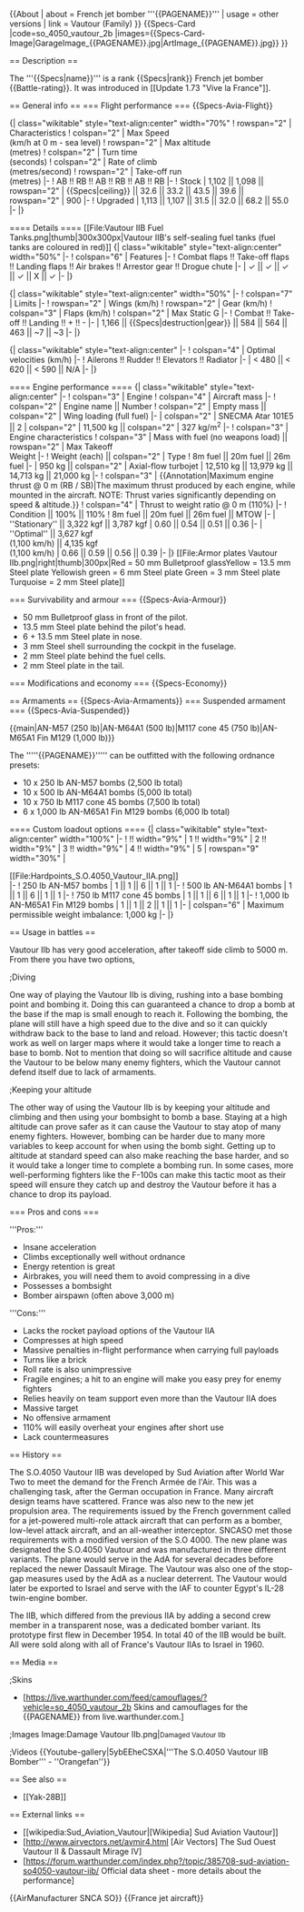 {{About
| about = French jet bomber '''{{PAGENAME}}'''
| usage = other versions
| link = Vautour (Family)
}}
{{Specs-Card
|code=so_4050_vautour_2b
|images={{Specs-Card-Image|GarageImage_{{PAGENAME}}.jpg|ArtImage_{{PAGENAME}}.jpg}}
}}

== Description ==
<!-- ''In the description, the first part should be about the history of and the creation and combat usage of the aircraft, as well as its key features. In the second part, tell the reader about the aircraft in the game. Insert a screenshot of the vehicle, so that if the novice player does not remember the vehicle by name, he will immediately understand what kind of vehicle the article is talking about.'' -->
The '''{{Specs|name}}''' is a rank {{Specs|rank}} French jet bomber {{Battle-rating}}. It was introduced in [[Update 1.73 "Vive la France"]].

== General info ==
=== Flight performance ===
{{Specs-Avia-Flight}}
<!-- ''Describe how the aircraft behaves in the air. Speed, manoeuvrability, acceleration and allowable loads - these are the most important characteristics of the vehicle.'' -->

{| class="wikitable" style="text-align:center" width="70%"
! rowspan="2" | Characteristics
! colspan="2" | Max Speed<br>(km/h at 0 m - sea level)
! rowspan="2" | Max altitude<br>(metres)
! colspan="2" | Turn time<br>(seconds)
! colspan="2" | Rate of climb<br>(metres/second)
! rowspan="2" | Take-off run<br>(metres)
|-
! AB !! RB !! AB !! RB !! AB !! RB
|-
! Stock
| 1,102 || 1,098 || rowspan="2" | {{Specs|ceiling}} || 32.6 || 33.2 || 43.5 || 39.6 || rowspan="2" | 900
|-
! Upgraded
| 1,113 || 1,107 || 31.5 || 32.0 || 68.2 || 55.0
|-
|}

==== Details ====
[[File:Vautour IIB Fuel Tanks.png|thumb|300x300px|Vautour IIB's self-sealing fuel tanks (fuel tanks are coloured in red)]]
{| class="wikitable" style="text-align:center" width="50%"
|-
! colspan="6" | Features
|-
! Combat flaps !! Take-off flaps !! Landing flaps !! Air brakes !! Arrestor gear !! Drogue chute
|-
| ✓ || ✓ || ✓ || ✓ || X || ✓     <!-- ✓ -->
|-
|}

{| class="wikitable" style="text-align:center" width="50%"
|-
! colspan="7" | Limits
|-
! rowspan="2" | Wings (km/h)
! rowspan="2" | Gear (km/h)
! colspan="3" | Flaps (km/h)
! colspan="2" | Max Static G
|-
! Combat !! Take-off !! Landing !! + !! -
|-
| 1,166 <!-- {{Specs|destruction|body}} --> || {{Specs|destruction|gear}} || 584 || 564 || 463 || ~7 || ~3
|-
|}

{| class="wikitable" style="text-align:center"
|-
! colspan="4" | Optimal velocities (km/h)
|-
! Ailerons !! Rudder !! Elevators !! Radiator
|-
| < 480 || < 620 || < 590 || N/A
|-
|}

==== Engine performance ====
{| class="wikitable" style="text-align:center"
|-
! colspan="3" | Engine
! colspan="4" | Aircraft mass
|-
! colspan="2" | Engine name || Number
! colspan="2" | Empty mass || colspan="2" | Wing loading (full fuel)
|-
| colspan="2" | SNECMA Atar 101E5 || 2
| colspan="2" | 11,500 kg || colspan="2" | 327 kg/m<sup>2</sup>
|-
! colspan="3" | Engine characteristics
! colspan="3" | Mass with fuel (no weapons load) || rowspan="2" | Max Takeoff<br />Weight
|-
! Weight (each) || colspan="2" | Type
! 8m fuel || 20m fuel || 26m fuel
|-
| 950 kg || colspan="2" | Axial-flow turbojet
| 12,510 kg || 13,979 kg || 14,713 kg || 21,000 kg
|-
! colspan="3" | {{Annotation|Maximum engine thrust @ 0 m (RB / SB)|The maximum thrust produced by each engine, while mounted in the aircraft. NOTE: Thrust varies significantly depending on speed & altitude.}}
! colspan="4" | Thrust to weight ratio @ 0 m (110%)
|-
! Condition || 100% || 110%
! 8m fuel || 20m fuel || 26m fuel || MTOW
|-
| ''Stationary'' || 3,322 kgf || 3,787 kgf
| 0.60 || 0.54 || 0.51 || 0.36
|-
| ''Optimal'' || 3,627 kgf<br />(1,100 km/h) || 4,135 kgf<br />(1,100 km/h)
| 0.66 || 0.59 || 0.56 || 0.39
|-
|}
[[File:Armor plates Vautour IIb.png|right|thumb|300px|Red = 50 mm Bulletproof glassYellow = 13.5 mm Steel plate  Yellowish green = 6 mm Steel plate  Green = 3 mm Steel plate  Turquoise = 2 mm Steel plate]]

=== Survivability and armour ===
{{Specs-Avia-Armour}}
<!-- ''Examine the survivability of the aircraft. Note how vulnerable the structure is and how secure the pilot is, whether the fuel tanks are armoured, etc. Describe the armour, if there is any, and also mention the vulnerability of other critical aircraft systems.'' -->

* 50 mm Bulletproof glass in front of the pilot.
* 13.5 mm Steel plate behind the pilot's head.
* 6 + 13.5 mm Steel plate in nose.
* 3 mm Steel shell surrounding the cockpit in the fuselage.
* 2 mm Steel plate behind the fuel cells.
* 2 mm Steel plate in the tail.

=== Modifications and economy ===
{{Specs-Economy}}

== Armaments ==
{{Specs-Avia-Armaments}}
=== Suspended armament ===
{{Specs-Avia-Suspended}}
<!-- ''Describe the aircraft's suspended armament: additional cannons under the wings, bombs, rockets and torpedoes. This section is especially important for bombers and attackers. If there is no suspended weaponry remove this subsection.'' -->
{{main|AN-M57 (250 lb)|AN-M64A1 (500 lb)|M117 cone 45 (750 lb)|AN-M65A1 Fin M129 (1,000 lb)}}

The '''''{{PAGENAME}}''''' can be outfitted with the following ordnance presets:

* 10 x 250 lb AN-M57 bombs (2,500 lb total)
* 10 x 500 lb AN-M64A1 bombs (5,000 lb total)
* 10 x 750 lb M117 cone 45 bombs (7,500 lb total)
* 6 x 1,000 lb AN-M65A1 Fin M129 bombs (6,000 lb total)

==== Custom loadout options ====
{| class="wikitable" style="text-align:center" width="100%"
|-
! !! width="9%" | 1 !! width="9%" | 2 !! width="9%" | 3 !! width="9%" | 4 !! width="9%" | 5
| rowspan="9" width="30%" | <div class="ttx-image">[[File:Hardpoints_S.O.4050_Vautour_IIA.png]]</div>
|-
! 250 lb AN-M57 bombs
| 1 || 1 || 6 || 1 || 1
|-
! 500 lb AN-M64A1 bombs
| 1 || 1 || 6 || 1 || 1
|-
! 750 lb M117 cone 45 bombs
| 1 || 1 || 6 || 1 || 1
|-
! 1,000 lb AN-M65A1 Fin M129 bombs
| 1 || 1 || 2 || 1 || 1
|-
| colspan="6" | Maximum permissible weight imbalance: 1,000 kg
|-
|}

== Usage in battles ==
<!-- ''Describe the tactics of playing in the aircraft, the features of using aircraft in a team and advice on tactics. Refrain from creating a "guide" - do not impose a single point of view, but instead, give the reader food for thought. Examine the most dangerous enemies and give recommendations on fighting them. If necessary, note the specifics of the game in different modes (AB, RB, SB).'' -->

Vautour IIb has very good acceleration, after takeoff side climb to 5000 m. From there you have two options,

;Diving

One way of playing the Vautour IIb is diving, rushing into a base bombing point and bombing it. Doing this can guaranteed a chance to drop a bomb at the base if the map is small enough to reach it. Following the bombing, the plane will still have a high speed due to the dive and so it can quickly withdraw back to the base to land and reload. However; this tactic doesn't work as well on larger maps where it would take a longer time to reach a base to bomb. Not to mention that doing so will sacrifice altitude and cause the Vautour to be below many enemy fighters, which the Vautour cannot defend itself due to lack of armaments.

;Keeping your altitude

The other way of using the Vautour IIb is by keeping your altitude and climbing and then using your bombsight to bomb a base. Staying at a high altitude can prove safer as it can cause the Vautour to stay atop of many enemy fighters. However, bombing can be harder due to many more variables to keep account for when using the bomb sight. Getting up to altitude at standard speed can also make reaching the base harder, and so it would take a longer time to complete a bombing run. In some cases, more well-performing fighters like the F-100s can make this tactic moot as their speed will ensure they catch up and destroy the Vautour before it has a chance to drop its payload.

=== Pros and cons ===
<!-- ''Summarise and briefly evaluate the vehicle in terms of its characteristics and combat effectiveness. Mark its pros and cons in the bulleted list. Try not to use more than 6 points for each of the characteristics. Avoid using categorical definitions such as "bad", "good" and the like - use substitutions with softer forms such as "inadequate" and "effective".'' -->

'''Pros:'''

* Insane acceleration
* Climbs exceptionally well without ordnance
* Energy retention is great
* Airbrakes, you will need them to avoid compressing in a dive
* Possesses a bombsight
* Bomber airspawn (often above 3,000 m)

'''Cons:'''

* Lacks the rocket payload options of the Vautour IIA
* Compresses at high speed
* Massive penalties in-flight performance when carrying full payloads
* Turns like a brick
* Roll rate is also unimpressive
* Fragile engines; a hit to an engine will make you easy prey for enemy fighters
* Relies heavily on team support even more than the Vautour IIA does
* Massive target
* No offensive armament
* 110% will easily overheat your engines after short use
* Lack countermeasures

== History ==
<!-- ''Describe the history of the creation and combat usage of the aircraft in more detail than in the introduction. If the historical reference turns out to be too long, take it to a separate article, taking a link to the article about the vehicle and adding a block "/History" (example: <nowiki>https://wiki.warthunder.com/(Vehicle-name)/History</nowiki>) and add a link to it here using the <code>main</code> template. Be sure to reference text and sources by using <code><nowiki><ref></ref></nowiki></code>, as well as adding them at the end of the article with <code><nowiki><references /></nowiki></code>. This section may also include the vehicle's dev blog entry (if applicable) and the in-game encyclopedia description (under <code><nowiki>=== In-game description ===</nowiki></code>, also if applicable).'' -->

The S.O.4050 Vautour IIB was developed by Sud Aviation after World War Two to meet the demand for the French Armée de l'Air. This was a challenging task, after the German occupation in France. Many aircraft design teams have scattered. France was also new to the new jet propulsion area. The requirements issued by the French government called for a jet-powered multi-role attack aircraft that can perform as a bomber, low-level attack aircraft, and an all-weather interceptor. SNCASO met those requirements with a modified version of the S.O 4000. The new plane was designated the S.O.4050 Vautour and was manufactured in three different variants. The plane would serve in the AdA for several decades before replaced the newer Dassault Mirage. The Vautour was also one of the stop-gap measures used by the AdA as a nuclear deterrent. The Vautour would later be exported to Israel and serve with the IAF to counter Egypt's IL-28 twin-engine bomber.

The IIB, which differed from the previous IIA by adding a second crew member in a transparent nose, was a dedicated bomber variant. Its prototype first flew in December 1954. In total 40 of the IIB would be built. All were sold along with all of France's Vautour IIAs to Israel in 1960.

== Media ==
<!-- ''Excellent additions to the article would be video guides, screenshots from the game, and photos.'' -->

;Skins

* [https://live.warthunder.com/feed/camouflages/?vehicle=so_4050_vautour_2b Skins and camouflages for the {{PAGENAME}} from live.warthunder.com.]

;Images
<gallery mode="packed-hover">
Image:Damage Vautour IIb.png|<small>Damaged Vautour IIb</small>
</gallery>

;Videos
{{Youtube-gallery|5ybEEheCSXA|'''The S.O.4050 Vautour IIB Bomber''' - ''Orangefan''}}

== See also ==
<!-- ''Links to the articles on the War Thunder Wiki that you think will be useful for the reader, for example:''
* ''reference to the series of the aircraft;''
* ''links to approximate analogues of other nations and research trees.'' -->

* [[Yak-28B]]

== External links ==
<!-- ''Paste links to sources and external resources, such as:''
* ''topic on the official game forum;''
* ''other literature.'' -->

* [[wikipedia:Sud_Aviation_Vautour|[Wikipedia] Sud Aviation Vautour]]
* [http://www.airvectors.net/avmir4.html <nowiki>[Air Vectors]</nowiki> The Sud Ouest Vautour II & Dassault Mirage IV]
* [https://forum.warthunder.com/index.php?/topic/385708-sud-aviation-so4050-vautour-iib/ Official data sheet - more details about the performance]

{{AirManufacturer SNCA SO}}
{{France jet aircraft}}